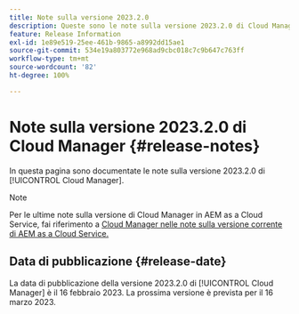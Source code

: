 ```yaml
---
title: Note sulla versione 2023.2.0
description: Queste sono le note sulla versione 2023.2.0 di Cloud Manager.
feature: Release Information
exl-id: 1e89e519-25ee-461b-9865-a8992dd15ae1
source-git-commit: 534e19a803772e968ad9cbc018c7c9b647c763ff
workflow-type: tm+mt
source-wordcount: '82'
ht-degree: 100%

---
```


# Note sulla versione 2023.2.0 di Cloud Manager {#release-notes}

In questa pagina sono documentate le note sulla versione 2023.2.0 di [!UICONTROL Cloud Manager].

>[!NOTE]
>
>Per le ultime note sulla versione di Cloud Manager in AEM as a Cloud Service, fai riferimento a [Cloud Manager nelle note sulla versione corrente di AEM as a Cloud Service.](https://experienceleague.adobe.com/docs/experience-manager-cloud-service/content/implementing/using-cloud-manager/release-notes-cloud-manager/release-notes-cm-current.html?lang=it)

## Data di pubblicazione {#release-date}

La data di pubblicazione della versione 2023.2.0 di [!UICONTROL Cloud Manager] è il 16 febbraio 2023. La prossima versione è prevista per il 16 marzo 2023.
